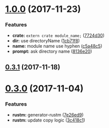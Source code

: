 <a name="1.0.0"></a>
# [1.0.0](https://github.com/pandawing/rust-module-boilerplate/compare/v0.3.1...v1.0.0) (2017-11-23)


### Features

* **crate:** `extern crate module_name;` ([7724d30](https://github.com/pandawing/rust-module-boilerplate/commit/7724d30))
* **dir:** use directoryName ([1cb71f8](https://github.com/pandawing/rust-module-boilerplate/commit/1cb71f8))
* **name:** module name use hyphen ([c5a48c5](https://github.com/pandawing/rust-module-boilerplate/commit/c5a48c5))
* **prompt:** ask directory name ([8136e20](https://github.com/pandawing/rust-module-boilerplate/commit/8136e20))



<a name="0.3.1"></a>
## [0.3.1](https://github.com/pandawing/rust-module-boilerplate/compare/v0.3.0...v0.3.1) (2017-11-18)



<a name="0.3.0"></a>
# [0.3.0](https://github.com/pandawing/rust-module-boilerplate/compare/v0.2.0...v0.3.0) (2017-11-04)


### Features

* **rustm:** generator-rustm ([7e26ed9](https://github.com/pandawing/rust-module-boilerplate/commit/7e26ed9))
* **rustm:** update copy logic ([3c418c1](https://github.com/pandawing/rust-module-boilerplate/commit/3c418c1))
